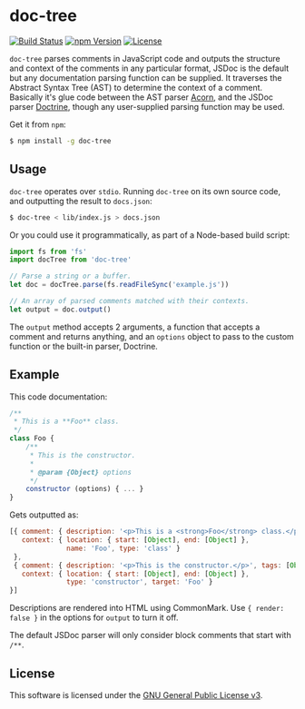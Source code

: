 # doc-tree

[![Build Status](https://img.shields.io/travis/daliwali/doc-tree/master.svg?style=flat-square)](https://travis-ci.org/daliwali/doc-tree)
[![npm Version](https://img.shields.io/npm/v/doc-tree.svg?style=flat-square)](https://www.npmjs.com/package/doc-tree)
[![License](https://img.shields.io/npm/l/doc-tree.svg?style=flat-square)](https://raw.githubusercontent.com/daliwali/doc-tree/master/LICENSE)

`doc-tree` parses comments in JavaScript code and outputs the structure and context of the comments in any particular format, JSDoc is the default but any documentation parsing function can be supplied. It traverses the Abstract Syntax Tree (AST) to determine the context of a comment. Basically it's glue code between the AST parser [Acorn](https://github.com/marijnh/acorn), and the JSDoc parser [Doctrine](https://github.com/Constellation/doctrine), though any user-supplied parsing function may be used.

Get it from `npm`:

```sh
$ npm install -g doc-tree
```


## Usage

`doc-tree` operates over `stdio`. Running `doc-tree` on its own source code, and outputting the result to `docs.json`:

```sh
$ doc-tree < lib/index.js > docs.json
```

Or you could use it programmatically, as part of a Node-based build script:

```js
import fs from 'fs'
import docTree from 'doc-tree'

// Parse a string or a buffer.
let doc = docTree.parse(fs.readFileSync('example.js'))

// An array of parsed comments matched with their contexts.
let output = doc.output()
```

The `output` method accepts 2 arguments, a function that accepts a comment and returns anything, and an `options` object to pass to the custom function or the built-in parser, Doctrine.


## Example

This code documentation:

```js
/**
 * This is a **Foo** class.
 */
class Foo {
    /**
     * This is the constructor.
     *
     * @param {Object} options
     */
    constructor (options) { ... }
}
```

Gets outputted as:

```js
[{ comment: { description: '<p>This is a <strong>Foo</strong> class.</p>', tags: [] },
   context: { location: { start: [Object], end: [Object] },
              name: 'Foo', type: 'class' }
 },
 { comment: { description: '<p>This is the constructor.</p>', tags: [Object] },
   context: { location: { start: [Object], end: [Object] },
              type: 'constructor', target: 'Foo' }
}]
```

Descriptions are rendered into HTML using CommonMark. Use `{ render: false }` in the options for `output` to turn it off.

The default JSDoc parser will only consider block comments that start with `/**`.


## License

This software is licensed under the [GNU General Public License v3](https://github.com/daliwali/doc-tree/blob/master/LICENSE).
